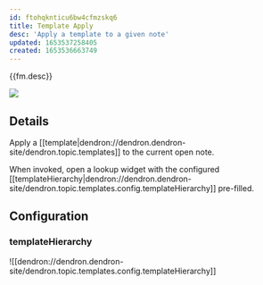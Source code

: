 ```yaml
---
id: ftohqknticu6bw4cfmzskq6
title: Template Apply
desc: 'Apply a template to a given note'
updated: 1653537258405
created: 1653536663749
---
```


{{fm.desc}}

<a href="https://www.loom.com/share/69efb4feda6540d6841c8b0a7bb24dc2">
    <img style="" src="https://cdn.loom.com/sessions/thumbnails/69efb4feda6540d6841c8b0a7bb24dc2-with-play.gif">
</a>

## Details

Apply a [[template|dendron://dendron.dendron-site/dendron.topic.templates]] to the current open note. 

When invoked, open a lookup widget with the configured [[templateHierarchy|dendron://dendron.dendron-site/dendron.topic.templates.config.templateHierarchy]] pre-filled.

## Configuration

### templateHierarchy
![[dendron://dendron.dendron-site/dendron.topic.templates.config.templateHierarchy]]

